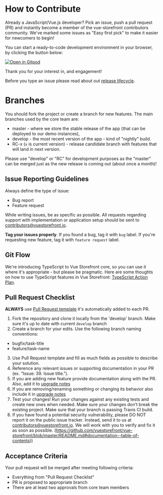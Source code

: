 # How to Contribute

Already a JavaScript/Vue.js developer? Pick an issue, push a pull request (PR) and instantly become a member of the vue-storefront contributors community.
We've marked some issues as "Easy first pick" to make it easier for newcomers to begin!

You can start a ready-to-code development environment in your browser, by clicking the button below:

[![Open in Gitpod](https://gitpod.io/button/open-in-gitpod.svg)](https://gitpod.io/from-referrer/)

Thank you for your interest in, and engagement!

Before you type an issue please read about out [release lifecycle](https://docs.vuestorefront.io/guide/basics/release-cycle.html).

# Branches

You should fork the project or create a branch for new features.
The main branches used by the core team are:

- master - where we store the stable release of the app (that can be deployed to our demo instances),
- develop - the most recent version of the app - kind of "nightly" build.
- RC-x (`x` is current version) - release candidate branch with features that will land in next version.

Please use "develop" or "RC" for development purposes as the "master" can be merged just as the new release is coming out (about once a month)!

## Issue Reporting Guidelines

Always define the type of issue:
* Bug report
* Feature request

While writing issues, be as specific as possible. All requests regarding support with implementation or application setup should be sent to contributors@vuestorefront.io.

**Tag your issues properly**. If you found a bug, tag it with `bug` label. If you're requesting new feature, tag it with `feature request` label.

## Git Flow

We're introducing TypeScript to Vue Storefront core, so you can use it where it's appropriate - but please be pragmatic.
Here are some thoughts on how to use TypeScript features in Vue Storefront: [TypeScript Action Plan](https://github.com/vuestorefront/vue-storefront/blob/master/doc/TypeScript%20Action%20Plan.md).

## Pull Request Checklist

**ALWAYS** use [Pull Request template](https://github.com/vuestorefront/vue-storefront/blob/master/PULL_REQUEST_TEMPLATE.md) it's automatically added to each PR.
1. Fork the repository and clone it locally from the 'develop' branch. Make sure it's up to date with current `develop` branch
2. Create a branch for your edits. Use the following branch naming conventions:
 * bugfix/task-title
 * feature/task-name
3. Use Pull Request template and fill as much fields as possible to describe your solution.
4. Reference any relevant issues or supporting documentation in your PR (ex. “Issue: 39. Issue title.”).
5. If you are adding new feature provide documentation along with the PR. Also, add it to [upgrade notes](https://github.com/vuestorefront/vue-storefront/blob/master/doc/Upgrade%20notes.md)
6. If you are removing/renaming something or changing its behavior also include it in [upgrade notes](https://github.com/vuestorefront/vue-storefront/blob/master/doc/Upgrade%20notes.md)
7. Test your changes! Run your changes against any existing tests and create new ones when needed. Make sure your changes don’t break the existing project. Make sure that your branch is passing Travis CI build.
8. If you have found a potential security vulnerability, please DO NOT report it on the public issue tracker. Instead, send it to us at contributors@vuestorefront.io. We will work with you to verify and fix it as soon as possible.
(https://github.com/vuestorefront/vue-storefront/blob/master/README.md#documentation--table-of-contents))

## Acceptance Criteria

Your pull request will be merged after meeting following criteria:
- Everything from "Pull Request Checklist"
- PR is proposed to appropriate branch
- There are at least two approvals from core team members

